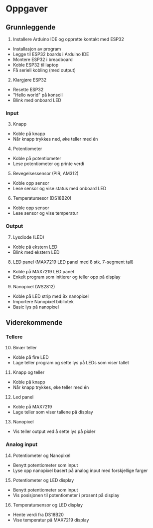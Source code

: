 # Oppgaver

## Grunnleggende

1. Installere Arduino IDE og opprette kontakt med ESP32
  * Installasjon av program
  * Legge til ESP32 boards i Arduino IDE
  * Montere ESP32 i breadboard
  * Koble ESP32 til laptop
  * Få seriell kobling (med output)

2. Klargjøre ESP32
  * Resette ESP32
  * "Hello world" på konsoll
  * Blink med onboard LED


### Input

3. Knapp
  * Koble på knapp
  * Når knapp trykkes ned, øke teller med én

4. Potentiometer
  * Koble på potentiometer
  * Lese potentiometer og printe verdi

5. Bevegelsessensor (PIR, AM312)
  * Koble opp sensor
  * Lese sensor og vise status med onboard LED

6. Temperatursesor (DS18B20)
  * Koble opp sensor
  * Lese sensor og vise temperatur


### Output

7. Lysdiode (LED)
  * Koble på ekstern LED
  * Blink med ekstern LED

8. LED panel (MAX7219 LED panel med 8 stk. 7-segment tall)
  * Koble på MAX7219 LED panel
  * Enkelt program som initierer og teller opp på display

9. Nanopixel (WS2812)
  * Koble på LED strip med 8x nanopixel
  * Importere Nanopixel bibliotek
  * Basic lys på nanopixel


## Viderekommende

### Tellere

10. Binær teller
  * Koble på fire LED
  * Lage teller program og sette lys på LEDs som viser tallet

11. Knapp og teller
  * Koble på knapp
  * Når knapp trykkes, øke teller med én

12. Led panel
  * Koble på MAX7219
  * Lage teller som viser tallene på display
13. Nanopixel
  * Vis teller output ved å sette lys på pixler


### Analog input

14. Potentiometer og Nanopixel
  * Benytt potentiometer som input
  * Lyse opp nanopixel basert på analog input med forskjellige farger

15. Potentiometer og LED display
  * Benytt potentiometer som input
  * Vis posisjonen til potentiometer i prosent på display

16. Temperatursensor og LED display
  * Hente verdi fra DS18B20
  * Vise temperatur på MAX7219 display

